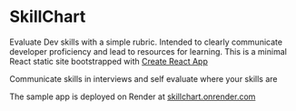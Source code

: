 # SkillChart
Evaluate Dev skills with a simple rubric. Intended to clearly communicate developer proficiency and lead to resources for learning.
This is a minimal React static site bootstrapped with [Create React App](https://github.com/facebook/create-react-app)

Communicate skills in interviews and self evaluate where your skills are

The sample app is deployed on Render at [skillchart.onrender.com](https://skillchart.onrender.com/)


